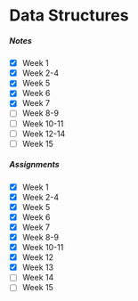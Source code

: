 # Data Structures

##### Notes
- [x] Week 1
- [x] Week 2-4
- [x] Week 5
- [x] Week 6
- [x] Week 7
- [ ] Week 8-9
- [ ] Week 10-11
- [ ] Week 12-14
- [ ] Week 15

##### Assignments
- [x] Week 1
- [x] Week 2-4
- [x] Week 5
- [x] Week 6
- [x] Week 7
- [x] Week 8-9
- [x] Week 10-11
- [x] Week 12
- [x] Week 13
- [ ] Week 14
- [ ] Week 15
